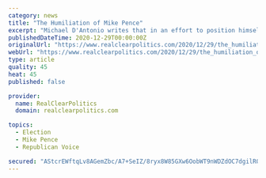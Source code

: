 ```yaml
---
category: news
title: "The Humiliation of Mike Pence"
excerpt: "Michael D'Antonio writes that in an effort to position himself for a leadership position in the Republican Party, Vice President Mike Pence is feeding President Donald Trump's baseless election fraud claims,"
publishedDateTime: 2020-12-29T00:00:00Z
originalUrl: "https://www.realclearpolitics.com/2020/12/29/the_humiliation_of_mike_pence_532370.html#!"
webUrl: "https://www.realclearpolitics.com/2020/12/29/the_humiliation_of_mike_pence_532370.html#!"
type: article
quality: 45
heat: 45
published: false

provider:
  name: RealClearPolitics
  domain: realclearpolitics.com

topics:
  - Election
  - Mike Pence
  - Republican Voice

secured: "AStcrEWftqLv8AGemZbc/A7+SeIZ/8ryx8W85GXw6OobWT9nWDZdOC7dgilR0kSNX+JiK92+6+M57WDkbxrwEhL2aRxK+cLed7VIYkaGzaNKo1d/HPniO2zBNIYu8c3T/5vPbkGifhO9HwwoNjRAYG6pnyv4MoVidvBw+/YkrwlNx3yAqRISdzYRaQUyNZoJrzKtdl1Q0A7qgDRK3eUNIVmGpan137dlaXDSXnEocEPI7PLLdIUxJfepEJxbDo4i4dGYHNrMXAPDWzFYnuGdojcOZgsmjjgx+atiO5nSMT+pplaVYa6s8KmMwYI2qeI6vAdwg+uPYwwPQ4GQ6tMffApE3DhY72pNUG72skXKXFY=;wKR4PvAjWST0fS7sJZbagg=="
---
```


